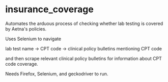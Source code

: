 # insurance_coverage

Automates the arduous process of checking whether lab testing is covered by Aetna's policies. 

Uses Selenium to navigate

lab test name -> CPT code -> clinical policy bulletins mentioning CPT code

and then scrape relevant clinical policy bulletins for information about CPT code coverage.

Needs Firefox, Selenium, and geckodriver to run.
